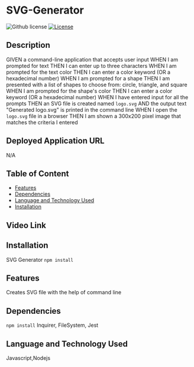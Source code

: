 # SVG-Generator
![Github license](https://img.shields.io/badge/license-MIT-red.svg)
[![License](https://img.shields.io/badge/License-MIT-blue.svg)](https://opensource.org/licenses/MIT)

## Description
GIVEN a command-line application that accepts user input
WHEN I am prompted for text
THEN I can enter up to three characters
WHEN I am prompted for the text color
THEN I can enter a color keyword (OR a hexadecimal number)
WHEN I am prompted for a shape
THEN I am presented with a list of shapes to choose from: circle, triangle, and square
WHEN I am prompted for the shape's color
THEN I can enter a color keyword (OR a hexadecimal number)
WHEN I have entered input for all the prompts
THEN an SVG file is created named `logo.svg`
AND the output text "Generated logo.svg" is printed in the command line
WHEN I open the `logo.svg` file in a browser
THEN I am shown a 300x200 pixel image that matches the criteria I entered

## Deployed Application URL
N/A

## Table of Content
* [Features](#features)
* [Dependencies](#dependencies)
* [Language and Technology Used](#language-and-technology-used)
* [Installation](#installation)

## Video Link


## Installation
SVG Generator `npm install` 

## Features
Creates SVG file with the help of command line

##  Dependencies
`npm install` Inquirer, FileSystem, Jest

## Language and Technology Used
Javascript,Nodejs
